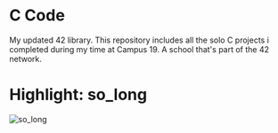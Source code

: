 # C Code
My updated 42 library. This repository includes all the solo C projects i completed during my time at Campus 19. A school that's part of the 42 network.

# Highlight: so_long
![so_long](https://github.com/user-attachments/assets/13d2ca67-ba1a-4cf7-915c-72830a54a419)
